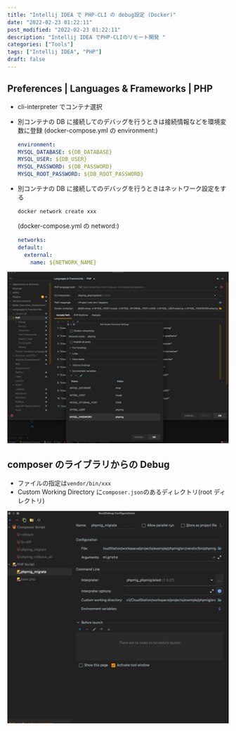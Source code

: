 ```yaml
---
title: "Intellij IDEA で PHP-CLI の debug設定 (Docker)"
date: "2022-02-23 01:22:11"
post_modified: "2022-02-23 01:22:11"
description: "Intellij IDEA でPHP-CLIのリモート開発 "
categories: ["Tools"]
tags: ["Intellij IDEA", "PHP"]
draft: false
---
```


## Preferences | Languages & Frameworks | PHP

- cli-interpreter でコンテナ選択
- 別コンテナの DB に接続してのデバッグを行うときは接続情報などを環境変数に登録
  (docker-compose.yml の environment:)

  ```yaml
  environment:
  MYSQL_DATABASE: ${DB_DATABASE}
  MYSQL_USER: ${DB_USER}
  MYSQL_PASSWORD: ${DB_PASSWORD}
  MYSQL_ROOT_PASSWORD: ${DB_ROOT_PASSWORD}
  ```

- 別コンテナの DB に接続してのデバッグを行うときはネットワーク設定をする

  ```bash
  docker network create xxx
  ```

  (docker-compose.yml の netword:)

  ```yaml
  networks:
  default:
    external:
      name: ${NETWORK_NAME}
  ```

![interptreter](images/interpreter.png)

## composer のライブラリからの Debug

- ファイルの指定は`vendor/bin/xxx`
- Custom Working Directory に`composer.json`のあるディレクトリ(root ディレクトリ)

![debug](images/debug.png)
